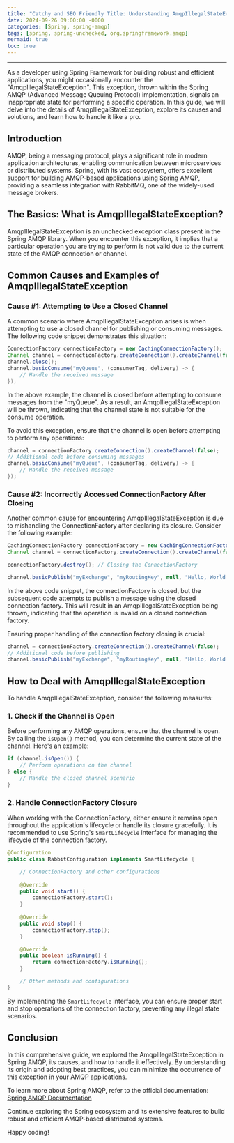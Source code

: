 ```yaml
---
title: "Catchy and SEO Friendly Title: Understanding AmqpIllegalStateException in Spring: A Comprehensive Guide"
date: 2024-09-26 09:00:00 -0000
categories: [Spring, spring-amqp]
tags: [spring, spring-unchecked, org.springframework.amqp]
mermaid: true
toc: true
---
```



-----
As a developer using Spring Framework for building robust and efficient applications, you might occasionally encounter the "AmqpIllegalStateException". This exception, thrown within the Spring AMQP (Advanced Message Queuing Protocol) implementation, signals an inappropriate state for performing a specific operation. In this guide, we will delve into the details of AmqpIllegalStateException, explore its causes and solutions, and learn how to handle it like a pro.

## Introduction

AMQP, being a messaging protocol, plays a significant role in modern application architectures, enabling communication between microservices or distributed systems. Spring, with its vast ecosystem, offers excellent support for building AMQP-based applications using Spring AMQP, providing a seamless integration with RabbitMQ, one of the widely-used message brokers.

## The Basics: What is AmqpIllegalStateException?

AmqpIllegalStateException is an unchecked exception class present in the Spring AMQP library. When you encounter this exception, it implies that a particular operation you are trying to perform is not valid due to the current state of the AMQP connection or channel.

## Common Causes and Examples of AmqpIllegalStateException

### Cause #1: Attempting to Use a Closed Channel

A common scenario where AmqpIllegalStateException arises is when attempting to use a closed channel for publishing or consuming messages. The following code snippet demonstrates this situation:

```java
ConnectionFactory connectionFactory = new CachingConnectionFactory();
Channel channel = connectionFactory.createConnection().createChannel(false);
channel.close();
channel.basicConsume("myQueue", (consumerTag, delivery) -> {
    // Handle the received message
});
```

In the above example, the channel is closed before attempting to consume messages from the "myQueue". As a result, an AmqpIllegalStateException will be thrown, indicating that the channel state is not suitable for the consume operation.

To avoid this exception, ensure that the channel is open before attempting to perform any operations:

```java
channel = connectionFactory.createConnection().createChannel(false);
// Additional code before consuming messages
channel.basicConsume("myQueue", (consumerTag, delivery) -> {
    // Handle the received message
});
```

### Cause #2: Incorrectly Accessed ConnectionFactory After Closing

Another common cause for encountering AmqpIllegalStateException is due to mishandling the ConnectionFactory after declaring its closure. Consider the following example:

```java
CachingConnectionFactory connectionFactory = new CachingConnectionFactory();
Channel channel = connectionFactory.createConnection().createChannel(false);

connectionFactory.destroy(); // Closing the ConnectionFactory

channel.basicPublish("myExchange", "myRoutingKey", null, "Hello, World!".getBytes());
```

In the above code snippet, the connectionFactory is closed, but the subsequent code attempts to publish a message using the closed connection factory. This will result in an AmqpIllegalStateException being thrown, indicating that the operation is invalid on a closed connection factory.

Ensuring proper handling of the connection factory closing is crucial:

```java
channel = connectionFactory.createConnection().createChannel(false);
// Additional code before publishing
channel.basicPublish("myExchange", "myRoutingKey", null, "Hello, World!".getBytes());
```

## How to Deal with AmqpIllegalStateException

To handle AmqpIllegalStateException, consider the following measures:

### 1. Check if the Channel is Open

Before performing any AMQP operations, ensure that the channel is open. By calling the `isOpen()` method, you can determine the current state of the channel. Here's an example:

```java
if (channel.isOpen()) {
    // Perform operations on the channel
} else {
    // Handle the closed channel scenario
}
```

### 2. Handle ConnectionFactory Closure

When working with the ConnectionFactory, either ensure it remains open throughout the application's lifecycle or handle its closure gracefully. It is recommended to use Spring's `SmartLifecycle` interface for managing the lifecycle of the connection factory.

```java
@Configuration
public class RabbitConfiguration implements SmartLifecycle {

    // ConnectionFactory and other configurations
    
    @Override
    public void start() {
        connectionFactory.start();
    }
    
    @Override
    public void stop() {
        connectionFactory.stop();
    }

    @Override
    public boolean isRunning() {
        return connectionFactory.isRunning();
    }

    // Other methods and configurations
}
```

By implementing the `SmartLifecycle` interface, you can ensure proper start and stop operations of the connection factory, preventing any illegal state scenarios.

## Conclusion

In this comprehensive guide, we explored the AmqpIllegalStateException in Spring AMQP, its causes, and how to handle it effectively. By understanding its origin and adopting best practices, you can minimize the occurrence of this exception in your AMQP applications.

To learn more about Spring AMQP, refer to the official documentation: [Spring AMQP Documentation](https://docs.spring.io/spring-amqp/docs/current/reference/html/)

Continue exploring the Spring ecosystem and its extensive features to build robust and efficient AMQP-based distributed systems.

Happy coding!